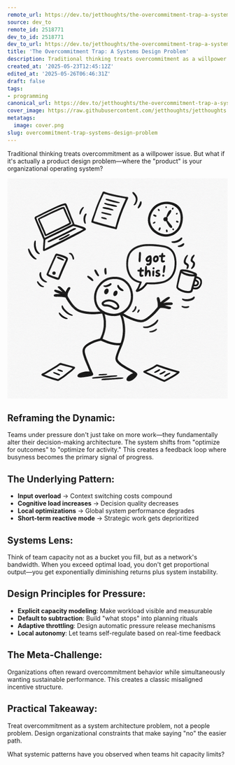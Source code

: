 ```yaml
---
remote_url: https://dev.to/jetthoughts/the-overcommitment-trap-a-systems-design-problem-57kl
source: dev_to
remote_id: 2518771
dev_to_id: 2518771
dev_to_url: https://dev.to/jetthoughts/the-overcommitment-trap-a-systems-design-problem-57kl
title: 'The Overcommitment Trap: A Systems Design Problem'
description: Traditional thinking treats overcommitment as a willpower issue. But what if it's actually a product...
created_at: '2025-05-23T12:45:12Z'
edited_at: '2025-05-26T06:46:31Z'
draft: false
tags:
- programming
canonical_url: https://dev.to/jetthoughts/the-overcommitment-trap-a-systems-design-problem-57kl
cover_image: https://raw.githubusercontent.com/jetthoughts/jetthoughts.github.io/master/content/blog/overcommitment-trap-systems-design-problem/cover.png
metatags:
  image: cover.png
slug: overcommitment-trap-systems-design-problem
---
```

Traditional thinking treats overcommitment as a willpower issue. But what if it's actually a product design problem—where the "product" is your organizational operating system?

![man with multiple distractions](file_0.png)

## Reframing the Dynamic:
Teams under pressure don't just take on more work—they fundamentally alter their decision-making architecture. The system shifts from "optimize for outcomes" to "optimize for activity." This creates a feedback loop where busyness becomes the primary signal of progress.

## The Underlying Pattern:

- **Input overload** → Context switching costs compound
- **Cognitive load increases** → Decision quality decreases
- **Local optimizations** → Global system performance degrades
- **Short-term reactive mode** → Strategic work gets deprioritized

## Systems Lens:

Think of team capacity not as a bucket you fill, but as a network's bandwidth. When you exceed optimal load, you don't get proportional output—you get exponentially diminishing returns plus system instability.

## Design Principles for Pressure:

- **Explicit capacity modeling**: Make workload visible and measurable
- **Default to subtraction**: Build "what stops" into planning rituals  
- **Adaptive throttling**: Design automatic pressure release mechanisms
- **Local autonomy**: Let teams self-regulate based on real-time feedback

## The Meta-Challenge:

Organizations often reward overcommitment behavior while simultaneously wanting sustainable performance. This creates a classic misaligned incentive structure.

## Practical Takeaway:

Treat overcommitment as a system architecture problem, not a people problem. Design organizational constraints that make saying "no" the easier path.

What systemic patterns have you observed when teams hit capacity limits?​​​​​​​​​​​​​​​​